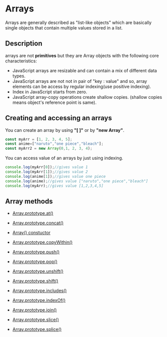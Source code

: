 # Arrays

Arrays are generally described as "list-like objects" which are basically single objects that contain multiple values stored in a list.

## Description

arrays are not **primitives** but they are Array objects with the following core characteristics:

- JavaScript arrays are resizable and can contain a mix of different data types.
- JavaScript arrays are not not in pair of "key : value" and so, array elements can be access by regular indexing(use positive indexing).
- Index in JavaScript starts from zero.
- JavaScript array-copy operations create shallow copies. (shallow copies means object's reference point is same).

## Creating and accessing an arrays

You can create an array by using **"[ ]"** or by **"new Array"**.

```js
const myArr = [1, 2, 3, 4, 5];
const anime=["naruto","one piece","bleach"];
const myArr2 = new Array(0,1, 2, 3, 4);
```

You can access value of an arrays by just using indexing.

```js
console.log(myArr[0]);//gives value 1
console.log(myArr[1]);//gives value 2
console.log(anime[1]);//gives value one piece
console.log(anime);//gives value ["naruto","one piece","bleach"]
console.log(myArr);//gives value [1,2,3,4,5]

```

## Array methods

- [Array.prototype.at()](https://github.com/reachbheru/learn-js/blob/main/Basics/Arrays/at().md)

- [Array.prototype.concat()](https://github.com/reachbheru/learn-js/blob/main/Basics/Arrays/concat().md)

- [Array() constuctor](https://github.com/reachbheru/learn-js/blob/main/Basics/Arrays/Array_constructor.md)

- [Array.prototype.copyWithin()](https://github.com/reachbheru/learn-js/blob/main/Basics/Arrays/copyWithin().md)

- [Array.prototype.push()](https://github.com/reachbheru/learn-js/blob/main/Basics/Arrays/Push().md)

- [Array.prototype.pop()](https://github.com/reachbheru/learn-js/blob/main/Basics/Arrays/pop().md)

- [Array.prototype.unshift()](https://github.com/reachbheru/learn-js/blob/main/Basics/Arrays/unshift().md)

- [Array.prototype.shift()](https://github.com/reachbheru/learn-js/blob/main/Basics/Arrays/shift().md)

- [Array.prototype.includes()](https://github.com/reachbheru/learn-js/blob/main/Basics/Arrays/includes().md)

- [Array.prototype.indexOf()](https://github.com/reachbheru/learn-js/blob/main/Basics/Arrays/indexOf().md)

- [Array.prototype.join()](https://github.com/reachbheru/learn-js/blob/main/Basics/Arrays/join().md)

- [Array.prototype.slice()](https://github.com/reachbheru/learn-js/blob/main/Basics/Arrays/slice.md)

- [Array.prototype.splice()](https://github.com/reachbheru/learn-js/blob/main/Basics/Arrays/splice().md)
